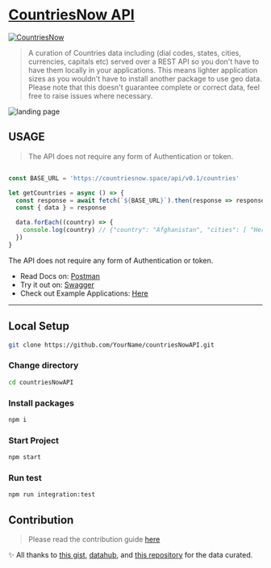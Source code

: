 # [CountriesNow API](https://countriesnow.space/)

[![CountriesNow](https://circleci.com/gh/MartinsOnuoha/countriesNowAPI.svg?style=svg)](https://circleci.com/gh/circleci/circleci-docs)

> A curation of Countries data including (dial codes, states, cities, currencies, capitals etc) served over a REST API so you don't have to have them locally in your applications.
> This means lighter application sizes as you wouldn't have to install another package to use geo data.
> Please note that this doesn't guarantee complete or correct data, feel free to raise issues where necessary.
>

![landing page](https://raw.githubusercontent.com/MartinsOnuoha/countriesAndCitiesAPI/chore/update-readme/public/img/landing.png)

## USAGE

> The API does not require any form of Authentication or token.

```javascript

const BASE_URL = 'https://countriesnow.space/api/v0.1/countries'

let getCountries = async () => {
  const response = await fetch(`${BASE_URL}`).then(response => response.json())
  const { data } = response

  data.forEach((country) => {
    console.log(country) // {"country": "Afghanistan", "cities": [ "Herat", "Kabul", "Kandahar", "Molah", ...]}
  })
}
```

The API does not require any form of Authentication or token.

- Read Docs on: [Postman](https://documenter.getpostman.com/view/1134062/T1LJjU52?version=latest)
- Try it out on: [Swagger](https://countriesnow.space/swagger-docs)
- Check out Example Applications: [Here](https://github.com/MartinsOnuoha/countriesNow-Demo-Apps)

---------------------------------------------

## Local Setup

```sh
git clone https://github.com/YourName/countriesNowAPI.git
```

### Change directory

```sh
cd countriesNowAPI
```

### Install packages

```sh
npm i
```

### Start Project

```sh
npm start
```

### Run test

```sh
npm run integration:test
```

## Contribution

> Please read the contribution guide [here](https://github.com/MartinsOnuoha/countriesNowAPI/blob/master/docs/contributing.md)
>

✨ All thanks to [this gist](https://gist.github.com/keeguon/2310008), [datahub](https://pkgstore.datahub.io/core/), and [this repository](https://github.com/dr5hn/countries-states-cities-database) for the data curated.
